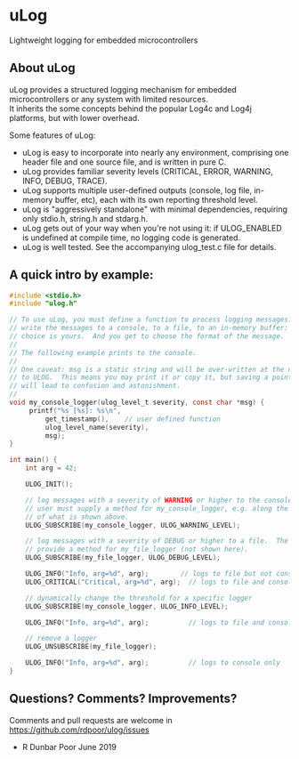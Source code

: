 # uLog
Lightweight logging for embedded microcontrollers

## About uLog

uLog provides a structured logging mechanism for embedded microcontrollers or any system with limited resources.  
It inherits the some concepts behind the popular Log4c and Log4j platforms, but with lower overhead.

Some features of uLog:
* uLog is easy to incorporate into nearly any environment, comprising one header file and one source file, and is written in pure C.
* uLog provides familiar severity levels (CRITICAL, ERROR, WARNING, INFO, DEBUG, TRACE).
* uLog supports multiple user-defined outputs (console, log file, in-memory buffer, etc), each with its own reporting threshold level.
* uLog is "aggressively standalone" with minimal dependencies, requiring only stdio.h, string.h and stdarg.h.  
* uLog gets out of your way when you're not using it: if ULOG_ENABLED is undefined at compile time, no logging code is generated.
* uLog is well tested.  See the accompanying ulog_test.c file for details.

## A quick intro by example:

``` c
#include <stdio.h>
#include "ulog.h"

// To use uLog, you must define a function to process logging messages. It can
// write the messages to a console, to a file, to an in-memory buffer: the
// choice is yours.  And you get to choose the format of the message.  
//
// The following example prints to the console.  
//
// One caveat: msg is a static string and will be over-written at the next call
// to ULOG.  This means you may print it or copy it, but saving a pointer to it
// will lead to confusion and astonishment.
//
void my_console_logger(ulog_level_t severity, const char *msg) {
     printf("%s [%s]: %s\n",
         get_timestamp(),    // user defined function
         ulog_level_name(severity),
         msg);
}

int main() {
    int arg = 42;

    ULOG_INIT();

    // log messages with a severity of WARNING or higher to the console.  The
    // user must supply a method for my_console_logger, e.g. along the lines
    // of what is shown above.
    ULOG_SUBSCRIBE(my_console_logger, ULOG_WARNING_LEVEL);

    // log messages with a severity of DEBUG or higher to a file.  The user must
    // provide a method for my_file_logger (not shown here).
    ULOG_SUBSCRIBE(my_file_logger, ULOG_DEBUG_LEVEL);

    ULOG_INFO("Info, arg=%d", arg);        // logs to file but not console
    ULOG_CRITICAL("Critical, arg=%d", arg);  // logs to file and console

    // dynamically change the threshold for a specific logger
    ULOG_SUBSCRIBE(my_console_logger, ULOG_INFO_LEVEL);

    ULOG_INFO("Info, arg=%d", arg);          // logs to file and console

    // remove a logger
    ULOG_UNSUBSCRIBE(my_file_logger);

    ULOG_INFO("Info, arg=%d", arg);          // logs to console only
}
```

## Questions?  Comments?  Improvements?

Comments and pull requests are welcome in https://github.com/rdpoor/ulog/issues

- R Dunbar Poor
  June 2019
